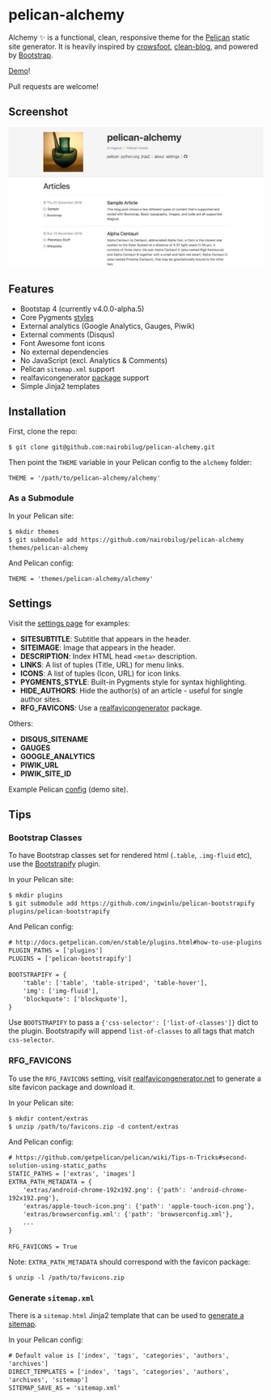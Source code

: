 # pelican-alchemy

Alchemy ✨ is a functional, clean, responsive theme for the [Pelican](http://getpelican.com) static site generator. It is heavily inspired by [crowsfoot](http://github.com/porterjamesj/crowsfoot), [clean-blog](https://github.com/BlackrockDigital/startbootstrap-clean-blog), and powered by [Bootstrap](https://github.com/twbs/bootstrap).

[Demo](https://nairobilug.github.io/pelican-alchemy/)!

Pull requests are welcome!

## Screenshot

![Screenshot](screenshot.jpg "Screenshot")

## Features

- Bootstap 4 (currently v4.0.0-alpha.5)
- Core Pygments [styles](http://pygments.org/demo/)
- External analytics (Google Analytics, Gauges, Piwik)
- External comments (Disqus)
- Font Awesome font icons
- No external dependencies
- No JavaScript (excl. Analytics & Comments)
- Pelican `sitemap.xml` support
- realfavicongenerator [package](http://realfavicongenerator.net/blog/new-favicon-package-less-is-more/) support
- Simple Jinja2 templates

## Installation

First, clone the repo:

    $ git clone git@github.com:nairobilug/pelican-alchemy.git

Then point the `THEME` variable in your Pelican config to the `alchemy` folder:

    THEME = '/path/to/pelican-alchemy/alchemy'

### As a Submodule

In your Pelican site:

    $ mkdir themes
    $ git submodule add https://github.com/nairobilug/pelican-alchemy themes/pelican-alchemy

And Pelican config:

    THEME = 'themes/pelican-alchemy/alchemy'

## Settings

Visit the [settings page](https://nairobilug.github.io/pelican-alchemy/pages/settings.html) for examples:

- **SITESUBTITLE**: Subtitle that appears in the header.
- **SITEIMAGE**: Image that appears in the header.
- **DESCRIPTION**: Index HTML head `<meta>` description.
- **LINKS**: A list of tuples (Title, URL) for menu links.
- **ICONS**: A list of tuples (Icon, URL) for icon links.
- **PYGMENTS_STYLE**: Built-in Pygments style for syntax highlighting.
- **HIDE_AUTHORS**: Hide the author(s) of an article - useful for single author sites.
- **RFG_FAVICONS**: Use a [realfavicongenerator](https://realfavicongenerator.net/blog/new-favicon-package-less-is-more/) package.

Others:

- **DISQUS_SITENAME**
- **GAUGES**
- **GOOGLE_ANALYTICS**
- **PIWIK_URL**
- **PIWIK_SITE_ID**

Example Pelican [config](https://github.com/nairobilug/pelican-alchemy/blob/demo/pelicanconf.py) (demo site).

## Tips

### Bootstrap Classes

To have Bootstrap classes set for rendered html (`.table`, `.img-fluid` etc), use the [Bootstrapify](https://github.com/ingwinlu/pelican-bootstrapify) plugin.

In your Pelican site:

    $ mkdir plugins
    $ git submodule add https://github.com/ingwinlu/pelican-bootstrapify plugins/pelican-bootstrapify

And Pelican config:

    # http://docs.getpelican.com/en/stable/plugins.html#how-to-use-plugins
    PLUGIN_PATHS = ['plugins']
    PLUGINS = ['pelican-bootstrapify']

    BOOTSTRAPIFY = {
        'table': ['table', 'table-striped', 'table-hover'],
        'img': ['img-fluid'],
        'blockquote': ['blockquote'],
    }

Use `BOOTSTRAPIFY` to pass a `{'css-selector': ['list-of-classes']}` dict to the plugin. Bootstrapify will append `list-of-classes` to all tags that match `css-selector`.

### RFG_FAVICONS

To use the `RFG_FAVICONS` setting, visit [realfavicongenerator.net](https://realfavicongenerator.net/) to generate a site favicon package and download it.

In your Pelican site:

    $ mkdir content/extras
    $ unzip /path/to/favicons.zip -d content/extras

And Pelican config:

    # https://github.com/getpelican/pelican/wiki/Tips-n-Tricks#second-solution-using-static_paths
    STATIC_PATHS = ['extras', 'images']
    EXTRA_PATH_METADATA = {
        'extras/android-chrome-192x192.png': {'path': 'android-chrome-192x192.png'},
        'extras/apple-touch-icon.png': {'path': 'apple-touch-icon.png'},
        'extras/browserconfig.xml': {'path': 'browserconfig.xml'},
        ...
    }

    RFG_FAVICONS = True

Note: `EXTRA_PATH_METADATA` should correspond with the favicon package:

    $ unzip -l /path/to/favicons.zip

### Generate `sitemap.xml`

There is a `sitemap.html` Jinja2 template that can be used to [generate a sitemap](https://github.com/getpelican/pelican/wiki/Tips-n-Tricks#generate-sitemapxml).

In your Pelican config:

    # Default value is ['index', 'tags', 'categories', 'authors', 'archives']
    DIRECT_TEMPLATES = ['index', 'tags', 'categories', 'authors', 'archives', 'sitemap']
    SITEMAP_SAVE_AS = 'sitemap.xml'
